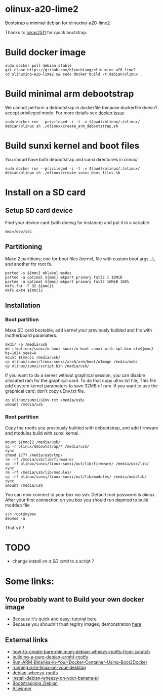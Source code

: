 olinux-a20-lime2
==========

Bootstrap a minimal debian for olinuxino-a20-lime2

Thanks to [lukas2511](https://github.com/lukas2511/olinuxino-a20-micro) for
quick bootstrap.

# Build docker image

```shell
sudo docker pull debian:stable
git clone https://github.com/bleuchtang/olinuxino-a20-lime2
cd olinuxino-a20-lime2 && sudo docker build -t debian/olinux .
```

# Build minimal arm debootstrap

We cannot perform a debootstrap in dockerfile because dockerfile doesn't accept
privileged mode. For more details see [docker
issue](https://github.com/docker/docker/issues/1916) 

```shell
sudo docker run --privileged -i -t -v $(pwd)/olinux/:/olinux/ debian/olinux sh ./olinux/create_arm_debootstrap.sh
```

# Build sunxi kernel and boot files

You shoud have both debootstrap and sunxi directories in olinux/
```shell
sudo docker run --privileged -i -t -v $(pwd)/olinux/:/olinux/ debian/olinux sh ./olinux/create_sunxi_boot_files.sh
```

# Install on a SD card

## Setup SD card device

Find your device card (with dmesg for instance) and put it in a variable.


```shell
mmc=/dev/sdc
```

## Partitioning

Make 2 partitions; one for boot files (kernel, file with custom boot args...),
and another for root fs. 

```shell
parted -s ${mmc} mklabel msdos
parted -a optimal ${mmc} mkpart primary fat32 1 16MiB
parted -a optimal ${mmc} mkpart primary fat32 16MiB 100%
mkfs.fat -F 32 ${mmc}1
mkfs.ext4 ${mmc}2
```

## Installation

### Boot partition

Make SD card bootable, add kernel your previously builded and file with
motherboard paramaters.

```shell
mkdir -p /media/usb
dd if=olinux/sunxi/u-boot-sunxi/u-boot-sunxi-with-spl.bin of=${mmc} bs=1024 seek=8
mount ${mmc}1 /media/usb/
cp olinux/sunxi/linux-sunxi/arch/arm/boot/uImage /media/usb/
cp olinux/sunxi/script.bin /media/usb/
```

If you want to do a server without graphical session, you can disable allocated
ram for the graphical card. To do that copy uEnv.txt file; This file add custom
kernel parameters to save 32MB of ram. If you want to use the graphical card;
don't copy uEnv.txt file.

```shell
cp olinux/sunxi/uEnv.txt /media/usb/
umount /media/usb
```

### Root partition

Copy the rootfs you previously builded with debootstrap, and add firmware and
modules build with sunxi kernel.

```shell
mount ${mmc}2 /media/usb/
cp -r olinux/debootstrap/* /media/usb/
sync
chmod 1777 /media/usb/tmp/
rm -rf /media/usb/lib/firmware/
cp -rf olinux/sunxi/linux-sunxi/out/lib/firmware/ /media/usb/lib/
sync
rm -rf /media/usb/lib/modules/
cp -rf olinux/sunxi/linux-sunxi/out/lib/modules/ /media/usb/lib/
sync
umount /media/usb
```

You can now connect to your box via ssh. Default root password is _olinux_.
After your first connection on you box you should run depmod to build moddep
file.

```shell
ssh root@mybox
depmod -a
```

That's it ! 

# TODO

- change _Install on a SD card_ to a script ?

# Some links:

## You probably want to Build your own docker image

- Because it's quick and easy; tutorial [here](http://www.aossama.com/build-debian-docker-image-from-scratch/)
- Because you shoudn't trust regitry images; demonstration [here](https://joeyh.name/blog/entry/docker_run_debian/) 

## External links 

- [how-to-create-bare-minimum-debian-wheezy-rootfs-from-scratch](http://olimex.wordpress.com/2014/07/21/how-to-create-bare-minimum-debian-wheezy-rootfs-from-scratch/)
- [building-a-pure-debian-armhf-rootfs](http://blog.night-shade.org.uk/2013/12/building-a-pure-debian-armhf-rootfs/)
- [Run-ARM-Binaries-in-Your-Docker-Container-Using-Boot2Docker](http://www.hnwatcher.com/r/1526487/Run-ARM-Binaries-in-Your-Docker-Container-Using-Boot2Docker)
- [running-arm-linux-on-your-desktop](http://tinkering-is-fun.blogspot.fr/2009/12/running-arm-linux-on-your-desktop-pc_12.html)
- [debian-wheezy-rootfs](http://www.yoovant.com/debian-wheezy-rootfs/)
- [install-debian-wheezy-on-your-banana-pi](http://cbwebs.de/single-board-computer/banana-pi/install-debian-wheezy-on-your-banana-pi/)
- [Bootstrapping_Debian](https://linux-sunxi.org/Mainline_Debian_HowTo#Bootstrapping_Debian)
- [Allwinner](https://wiki.debian.org/InstallingDebianOn/Allwinner)
